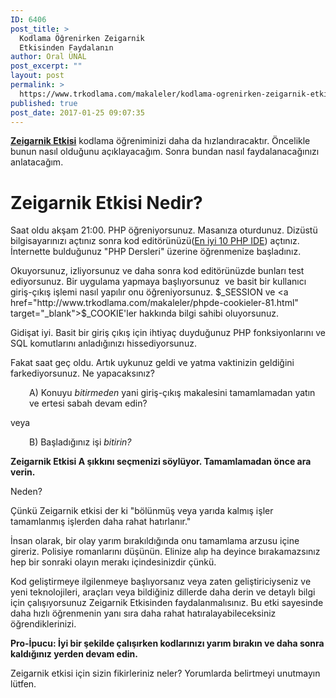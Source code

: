 ```yaml
---
ID: 6406
post_title: >
  Kodlama Öğrenirken Zeigarnik
  Etkisinden Faydalanın
author: Oral ÜNAL
post_excerpt: ""
layout: post
permalink: >
  https://www.trkodlama.com/makaleler/kodlama-ogrenirken-zeigarnik-etkisinden-faydalanin-6406.html
published: true
post_date: 2017-01-25 09:07:35
---
```

<p class="graf graf--p graf-after--figure"><a href="https://tr.wikipedia.org/wiki/Zeigarnik_etkisi" target="_blank"><strong>Zeigarnik Etkisi</strong></a> kodlama öğreniminizi daha da hızlandıracaktır. Öncelikle bunun nasıl olduğunu açıklayacağım. Sonra bundan nasıl faydalanacağınızı anlatacağım.</p>

<h1 class="graf graf--p graf-after--figure">Zeigarnik Etkisi Nedir?</h1>
Saat oldu akşam 21:00. PHP öğreniyorsunuz. Masanıza oturdunuz. Dizüstü bilgisayarınızı açtınız sonra kod editörünüzü(<a href="http://www.trkodlama.com/makaleler/en-iyi-10-php-ideleri-6304.html" target="_blank">En iyi 10 PHP IDE</a>) açtınız. İnternette bulduğunuz "PHP Dersleri" üzerine öğrenmenize başladınız.

Okuyorsunuz, izliyorsunuz ve daha sonra kod editörünüzde bunları test ediyorsunuz. Bir uygulama yapmaya başlıyorsunuz  ve basit bir kullanıcı giriş-çıkış işlemi nasıl yapılır onu öğreniyorsunuz. $_SESSION ve <a href="http://www.trkodlama.com/makaleler/phpde-cookieler-81.html" target="_blank">$_COOKIE</a>'ler hakkında bilgi sahibi oluyorsunuz.

Gidişat iyi. Basit bir giriş çıkış için ihtiyaç duyduğunuz PHP fonksiyonlarını ve SQL komutlarını anladığınızı hissediyorsunuz.

Fakat saat geç oldu. Artık uykunuz geldi ve yatma vaktinizin geldiğini farkediyorsunuz. Ne yapacaksınız?
<p style="padding-left: 30px;">A) Konuyu <em>bitirmeden</em> yani giriş-çıkış makalesini tamamlamadan yatın ve ertesi sabah devam edin?</p>
veya
<p style="padding-left: 30px;">B) Başladığınız işi <em>bitirin?</em></p>
<strong>Zeigarnik Etkisi A şıkkını seçmenizi söylüyor. Tamamlamadan önce ara verin.</strong>

Neden?

Çünkü Zeigarnik etkisi der ki "bölünmüş veya yarıda kalmış işler tamamlanmış işlerden daha rahat hatırlanır."

İnsan olarak, bir olay yarım bırakıldığında onu tamamlama arzusu içine gireriz. Polisiye romanlarını düşünün. Elinize alıp ha deyince bırakamazsınız hep bir sonraki olayın merakı içindesinizdir çünkü.

Kod geliştirmeye ilgilenmeye başlıyorsanız veya zaten geliştiriciyseniz ve yeni teknolojileri, araçları veya bildiğiniz dillerde daha derin ve detaylı bilgi için çalışıyorsunuz Zeigarnik Etkisinden faydalanmalısınız. Bu etki sayesinde daha hızlı öğrenmenin yanı sıra daha rahat hatıralayabileceksiniz öğrendiklerinizi.

<strong>Pro-İpucu: İyi bir şekilde çalışırken kodlarınızı yarım bırakın ve daha sonra kaldığınız yerden devam edin.</strong>

Zeigarnik etkisi için sizin fikirleriniz neler? Yorumlarda belirtmeyi unutmayın lütfen.

&nbsp;